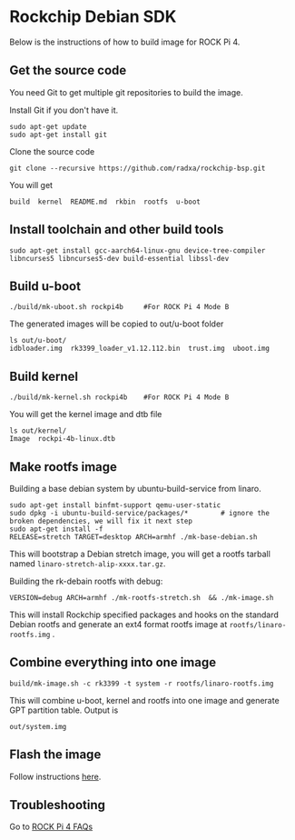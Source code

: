 # Rockchip Debian SDK

Below is the instructions of how to build image for ROCK Pi 4.

## Get the source code

You need Git to get multiple git repositories to build the image.

Install Git if you don't have it.

    sudo apt-get update
    sudo apt-get install git

Clone the source code

    git clone --recursive https://github.com/radxa/rockchip-bsp.git

You will get 

    build  kernel  README.md  rkbin  rootfs  u-boot

## Install toolchain and other build tools

    sudo apt-get install gcc-aarch64-linux-gnu device-tree-compiler libncurses5 libncurses5-dev build-essential libssl-dev

## Build u-boot

    ./build/mk-uboot.sh rockpi4b     #For ROCK Pi 4 Mode B

The generated images will be copied to out/u-boot folder

    ls out/u-boot/
    idbloader.img  rk3399_loader_v1.12.112.bin  trust.img  uboot.img

## Build kernel

    ./build/mk-kernel.sh rockpi4b    #For ROCK Pi 4 Mode B

You will get the kernel image and dtb file

    ls out/kernel/
    Image  rockpi-4b-linux.dtb

## Make rootfs image

Building a base debian system by ubuntu-build-service from linaro.

    sudo apt-get install binfmt-support qemu-user-static
    sudo dpkg -i ubuntu-build-service/packages/*        # ignore the broken dependencies, we will fix it next step
    sudo apt-get install -f
    RELEASE=stretch TARGET=desktop ARCH=armhf ./mk-base-debian.sh

This will bootstrap a Debian stretch image, you will get a rootfs tarball named `linaro-stretch-alip-xxxx.tar.gz`. 

Building the rk-debain rootfs with debug:

    VERSION=debug ARCH=armhf ./mk-rootfs-stretch.sh  && ./mk-image.sh

This will install Rockchip specified packages and hooks on the standard Debian rootfs and generate an ext4 format rootfs image at `rootfs/linaro-rootfs.img` .

## Combine everything into one image

    build/mk-image.sh -c rk3399 -t system -r rootfs/linaro-rootfs.img

This will combine u-boot, kernel and rootfs into one image and generate GPT partition table. Output is 

    out/system.img

## Flash the image

Follow instructions [here](http://wiki.radxa.com/Rockpi4/install).

## Troubleshooting

Go to [ROCK Pi 4 FAQs](http://wiki.radxa.com/Rockpi4/FAQs)

